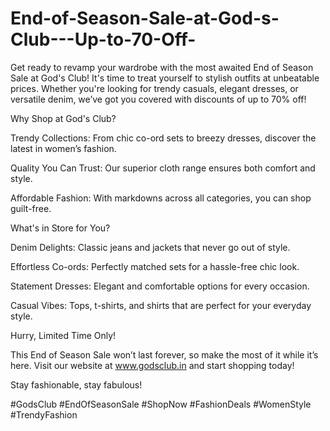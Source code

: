 # End-of-Season-Sale-at-God-s-Club---Up-to-70-Off-

Get ready to revamp your wardrobe with the most awaited End of Season Sale at God's Club! It's time to treat yourself to stylish outfits at unbeatable prices. Whether you're looking for trendy casuals, elegant dresses, or versatile denim, we’ve got you covered with discounts of up to 70% off!

Why Shop at God's Club?

Trendy Collections: From chic co-ord sets to breezy dresses, discover the latest in women’s fashion.

Quality You Can Trust: Our superior cloth range ensures both comfort and style.

Affordable Fashion: With markdowns across all categories, you can shop guilt-free.

What's in Store for You?

Denim Delights: Classic jeans and jackets that never go out of style.

Effortless Co-ords: Perfectly matched sets for a hassle-free chic look.

Statement Dresses: Elegant and comfortable options for every occasion.

Casual Vibes: Tops, t-shirts, and shirts that are perfect for your everyday style.

Hurry, Limited Time Only!

This End of Season Sale won’t last forever, so make the most of it while it’s here. Visit our website at www.godsclub.in and start shopping today!

Stay fashionable, stay fabulous!

#GodsClub #EndOfSeasonSale #ShopNow #FashionDeals #WomenStyle #TrendyFashion

